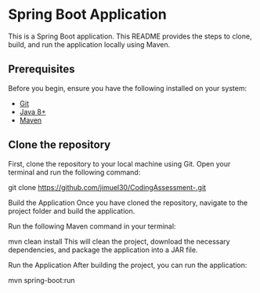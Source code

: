 # Spring Boot Application

This is a Spring Boot application. This README provides the steps to clone, build, and run the application locally using Maven.

## Prerequisites

Before you begin, ensure you have the following installed on your system:

- [Git](https://git-scm.com/)
- [Java 8+](https://adoptopenjdk.net/)
- [Maven](https://maven.apache.org/)

## Clone the repository

First, clone the repository to your local machine using Git. Open your terminal and run the following command:

git clone https://github.com/jimuel30/CodingAssessment-.git

Build the Application
Once you have cloned the repository, navigate to the project folder and build the application.

Run the following Maven command in your terminal:

mvn clean install
This will clean the project, download the necessary dependencies, and package the application into a JAR file.


Run the Application
After building the project, you can run the application:

mvn spring-boot:run
